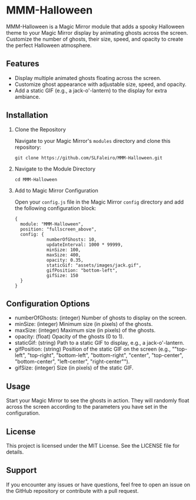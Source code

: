 MMM-Halloween
=============

MMM-Halloween is a Magic Mirror module that adds a spooky Halloween theme to your Magic Mirror display by animating ghosts across the screen. Customize the number of ghosts, their size, speed, and opacity to create the perfect Halloween atmosphere.

Features
--------

-   Display multiple animated ghosts floating across the screen.
-   Customize ghost appearance with adjustable size, speed, and opacity.
-   Add a static GIF (e.g., a jack-o'-lantern) to the display for extra ambiance.

Installation
------------

1.  Clone the Repository

    Navigate to your Magic Mirror's `modules` directory and clone this repository:

     ```cd ~/MagicMirror/modules
    git clone https://github.com/SLFaleiro/MMM-Halloween.git
2.  Navigate to the Module Directory

     ```
    cd MMM-Halloween
3.  Add to Magic Mirror Configuration

    Open your `config.js` file in the Magic Mirror `config` directory and add the following configuration block:
   

    ```
    {
      module: "MMM-Halloween",
      position: "fullscreen_above",
      config: {
                numberOfGhosts: 10,
                updateInterval: 1000 * 99999,
                minSize: 100,
                maxSize: 400,
                opacity: 0.35,
                staticGif: "assets/images/jack.gif",
                gifPosition: "bottom-left",
                gifSize: 150 
      }
    }

Configuration Options
---------------------

-   numberOfGhosts: (integer) Number of ghosts to display on the screen.
-   minSize: (integer) Minimum size (in pixels) of the ghosts.
-   maxSize: (integer) Maximum size (in pixels) of the ghosts.
-   opacity: (float) Opacity of the ghosts (0 to 1).
-   staticGif: (string) Path to a static GIF to display, e.g., a jack-o'-lantern.
-   gifPosition: (string) Position of the static GIF on the screen (e.g., ""top-left", "top-right", "bottom-left", "bottom-right", "center", "top-center", "bottom-center", "left-center", "right-center"").
-   gifSize: (integer) Size (in pixels) of the static GIF.

Usage
-----

Start your Magic Mirror to see the ghosts in action. They will randomly float across the screen according to the parameters you have set in the configuration.

License
-------

This project is licensed under the MIT License. See the LICENSE file for details.

Support
-------

If you encounter any issues or have questions, feel free to open an issue on the GitHub repository or contribute with a pull request.
